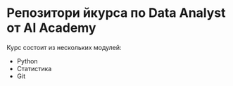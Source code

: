 # Репозитори йкурса по Data Analyst от AI Academy

Курс состоит из нескольких модулей:
* Python
* Статистика
* Git
